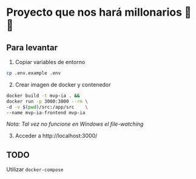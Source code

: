 # Proyecto que nos hará millonarios 🥵💵

## Para levantar

1. Copiar variables de entorno

```bash
cp .env.example .env
```

2. Crear imagen de docker y contenedor

```bash
docker build -t mvp-ia . && 
docker run -p 3000:3000 --rm \
-d -v $(pwd)/src:/app/src    \
--name mvp-ia-frontend mvp-ia
```

*Nota: Tal vez no funcione en Windows el file-watching*

3. Acceder a http://localhost:3000/

## TODO

Utilizar `docker-compose`
